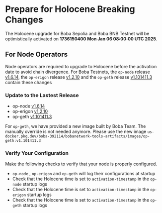 # Prepare for Holocene Breaking Changes

The Holocene upgrade for Boba Sepolia and Boba BNB Testnet will be optimistically activated on **1736150400 Mon Jan 06 08:00:00 UTC 2025**.

## For Node Operators

Node operators are required to upgrade to Holocene before the activation date to avoid chain divergence. For Boba Testnets, the `op-node` release [v1.6.14](https://github.com/bobanetwork/boba/releases/tag/v1.6.14), the `op-erigon` release [v1.2.10](https://github.com/bobanetwork/op-erigon/releases/tag/v1.2.10) and the `op-geth` release [v1.101411.3](https://github.com/bobanetwork/op-geth/releases/tag/v1.101411.3) contain these changes

### Update to the Lastest Release

* op-node [v1.6.14](https://github.com/bobanetwork/boba/releases/tag/v1.6.14)
* op-erigon [v1.2.10](https://github.com/bobanetwork/op-erigon/releases/tag/v1.2.10)
* op-geth [v1.101411.3](https://github.com/bobanetwork/op-geth/releases/tag/v1.101411.3)

For `op-geth`, we have provided a new image built by Boba Team. The manually override is not needed anymore. Please use the new image `us-docker.pkg.dev/boba-392114/bobanetwork-tools-artifacts/images/op-geth:v1.101411.3`

### Verify Your Configuration

Make the following checks to verify that your node is properly configured.

- `op-node` , `op-erigon` and `op-geth` will log their configurations at startup
- Check that the Holocene time is set to `activation-timestamp` in the `op-node` startup logs
- Check that the Holocene time is set to `activation-timestamp` in the `op-erigon` startup logs
- Check that the Holocene time is set to `activation-timestamp` in the `op-geth` startup logs

